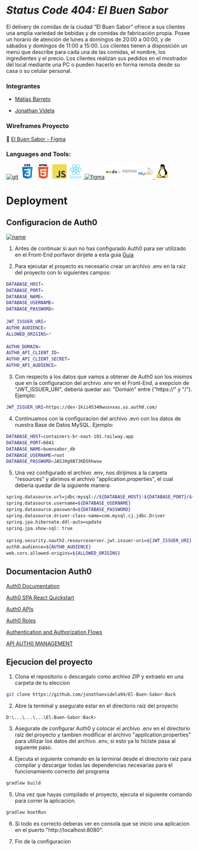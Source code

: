 # ***Status Code 404: El Buen Sabor***

El delivery de comidas de la ciudad “El Buen Sabor” ofrece a sus clientes una amplia variedad de bebidas y de comidas de fabricación propia. Posee un horario de atención de lunes a domingos de 20:00 a 00:00, y de sábados y domingos de 11:00 a 15:00. Los clientes tienen a disposición un menú que describe para cada una de las comidas, el nombre, los ingredientes y el precio. Los clientes realizan sus pedidos en el mostrador del local mediante una PC o pueden hacerlo en forma remota desde su casa o su celular personal. 

### Integrantes 

- [Matías Barreto](https://github.com/MatiasBarreto93) 

- [Jonathan Videla](https://github.com/jonathanvidela94)

### Wireframes Proyecto
🔗 [El Buen Sabor - Figma](https://www.figma.com/file/3y2S3mpFNwlaaWTVIAhapU/Landing-Page?t=STa59lO90YlC98Zt-6)

### Languages and Tools:

<p align="left">
    <a href="https://git-scm.com/" target="_blank" rel="noreferrer"> <img src="https://www.vectorlogo.zone/logos/git-scm/git-scm-icon.svg" alt="git" width="40" height="40"/></a>
    <a href="https://www.w3schools.com/css/" target="_blank" rel="noreferrer"> <img src="https://raw.githubusercontent.com/devicons/devicon/master/icons/css3/css3-original-wordmark.svg" alt="css3" width="40" height="40"/></a>
    <a href="https://www.w3.org/html/" target="_blank" rel="noreferrer"> <img src="https://raw.githubusercontent.com/devicons/devicon/master/icons/html5/html5-original-wordmark.svg" alt="html5" width="40" height="40"/></a>
    <a href="https://developer.mozilla.org/en-US/docs/Web/JavaScript" target="_blank" rel="noreferrer"> <img src="https://raw.githubusercontent.com/devicons/devicon/master/icons/javascript/javascript-original.svg" alt="javascript" width="40" height="40"/></a>
    <a href="https://reactjs.org/" target="_blank" rel="noreferrer"> <img src="https://raw.githubusercontent.com/devicons/devicon/master/icons/react/react-original-wordmark.svg" alt="react" width="40" height="40"/> </a>
    <a href="https://www.figma.com/" target="_blank" rel="noreferrer"> <img src="https://www.vectorlogo.zone/logos/figma/figma-icon.svg" alt="figma" width="40" height="40"/></a>
    <a href="https://nodejs.org" target="_blank" rel="noreferrer"> <img src="https://raw.githubusercontent.com/devicons/devicon/master/icons/nodejs/nodejs-original-wordmark.svg" alt="nodejs" width="40" height="40"/></a>
    <a href="https://expressjs.com" target="_blank" rel="noreferrer"> <img src="https://raw.githubusercontent.com/devicons/devicon/master/icons/express/express-original-wordmark.svg" alt="express" width="40" height="40"/></a>
    <a href="https://www.mysql.com/" target="_blank" rel="noreferrer"> <img src="https://raw.githubusercontent.com/devicons/devicon/master/icons/mysql/mysql-original-wordmark.svg" alt="mysql" width="40" height="40"/> </a>
    <a href="https://www.linux.org/" target="_blank" rel="noreferrer"> <img src="https://raw.githubusercontent.com/devicons/devicon/master/icons/linux/linux-original.svg" alt="linux" width="40" height="40"/></a>
</p>

# Deployment

## Configuracion de Auth0

[![name](https://upload.wikimedia.org/wikipedia/commons/thumb/5/5b/Logo_de_Auth0.svg/640px-Logo_de_Auth0.svg.png)](https://auth0.com/)

1. Antes de continuar si aun no has configurado Auth0 para ser utilizado en el Front-End porfavor dirijete a esta guia [Guia](https://github.com/MatiasBarreto93/El-Buen-Sabor-Front/tree/master)

2. Para ejecutar el proyecto es necesario crear un archivo .env en la raiz del proyecto con lo siguientes campos:

```bash
DATABASE_HOST=
DATABASE_PORT=
DATABASE_NAME=
DATABASE_USERNAME=
DATABASE_PASSWORD=

JWT_ISSUER_URI=
AUTH0_AUDIENCE=
ALLOWED_ORIGINS=*

AUTH0_DOMAIN=
AUTH0_API_CLIENT_ID=
AUTH0_API_CLIENT_SECRET=
AUTH0_API_AUDIENCE=
```
3. Con respecto a los datos que vamos a obtener de Auth0 son los mismos que en la configuracion del archivo .env en el Front-End, a exepcion de "JWT_ISSUER_URI", deberia quedar asi: "Domain" entre ("https://" y "/"). Ejemplo:
```bash
JWT_ISSUER_URI=https://dev-1kii45340wusnxas.us.auth0.com/
```

4. Continuamos con la configuracion del archivo .evn con los datos de nuestra Base de Datos MySQL. Ejemplo:
```bash
DATABASE_HOST=containers-br-east-101.railway.app
DATABASE_PORT=6841
DATABASE_NAME=buensabor_db
DATABASE_USERNAME=root
DATABASE_PASSWORD=JASJHg987JKDShhwsw
```

5. Una vez configurado el archivo .env, nos dirijimos a la carpeta "resources" y abrimos el archivo "application.properties", el cual deberia quedar de la siguiente manera:
```bash
spring.datasource.url=jdbc:mysql://${DATABASE_HOST}:${DATABASE_PORT}/${DATABASE_NAME}
spring.datasource.username=${DATABASE_USERNAME}
spring.datasource.password=${DATABASE_PASSWORD}
spring.datasource.driver-class-name=com.mysql.cj.jdbc.Driver
spring.jpa.hibernate.ddl-auto=update
spring.jpa.show-sql: true

spring.security.oauth2.resourceserver.jwt.issuer-uri=${JWT_ISSUER_URI}
auth0.audience=${AUTH0_AUDIENCE}
web.cors.allowed-origins=${ALLOWED_ORIGINS}
```

## Documentacion Auth0

[Auth0 Documentation](https://auth0.com/docs)

[Auth0 SPA React Quickstart](https://auth0.com/docs/quickstart/spa/react/interactive)

[Auth0 APIs](https://auth0.com/docs/get-started/auth0-overview/set-up-apis)

[Auth0 Roles](https://auth0.com/docs/manage-users/access-control/configure-core-rbac/roles)

[Authentication and Authorization Flows](https://auth0.com/docs/get-started/authentication-and-authorization-flow)


[API AUTH0 MANAGEMENT](https://auth0.com/docs/api/management/v2)



## Ejecucion del proyecto

1. Clona el repositorio o descargalo como archivo ZIP y extraelo en una carpeta de tu eleccion
```bash
git clone https://github.com/jonathanvidela94/El-Buen-Sabor-Back
```

2. Abre la terminal y asegurate estar en el directorio raiz del proyecto
```bash
D:\...\...\...\El-Buen-Sabor-Back> 
```

3. Asegurate de configurar Auth0 y colocar el archivo .env en el directorio raiz del proyecto y tambien modificar el archivo "application.properties" para utilizar los datos del archivo .env, si esto ya lo hiciste pasa al siguiente paso.

4. Ejecuta el siguiente comando en la terminal desde el directorio raiz para compilar y descargar todas las dependencias necesarias para el funcionamiento correcto del programa
```bash
gradlew build
``` 

5. Una vez que hayas compilado el proyecto, ejecuta el siguiente comando para correr la aplicacion.
```bash
gradlew bootRun
```
6. Si todo es correcto deberas ver en consola que se inicio una aplicacion en el puerto "http://localhost:8080".

7. Fin de la configuracion
